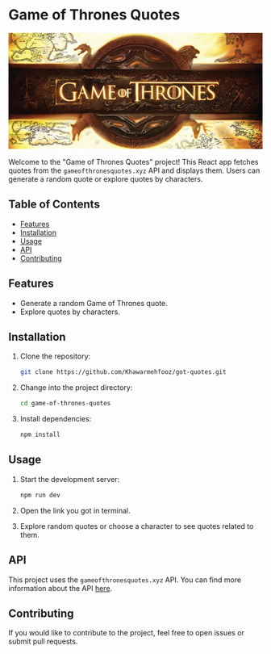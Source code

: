 # Game of Thrones Quotes

<img src="./public/got-banner.jpg" style="height:230px; object-fit:cover;"  alt="Banner" width="100%">

Welcome to the "Game of Thrones Quotes" project! This React app fetches quotes from the `gameofthronesquotes.xyz` API and displays them. Users can generate a random quote or explore quotes by characters.

## Table of Contents

- [Features](#features)
- [Installation](#installation)
- [Usage](#usage)
- [API](#api)
- [Contributing](#contributing)

## Features

- Generate a random Game of Thrones quote.
- Explore quotes by characters.

## Installation

1.  Clone the repository:

    ```bash
    git clone https://github.com/Khawarmehfooz/got-quotes.git
    ```

2.  Change into the project directory:

    ```bash
    cd game-of-thrones-quotes
    ```

3.  Install dependencies:

    ```bash
    npm install
    ```

## Usage

1. Start the development server:

    ```bash
    npm run dev
    ```

2. Open the link you got in terminal. 

3. Explore random quotes or choose a character to see quotes related to them.

## API

This project uses the `gameofthronesquotes.xyz` API. You can find more information about the API [here](https://github.com/shevabam/game-of-thrones-quotes-api).

## Contributing

If you would like to contribute to the project, feel free to open issues or submit pull requests.